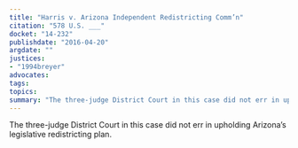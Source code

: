 ```yaml
---
title: "Harris v. Arizona Independent Redistricting Comm’n"
citation: "578 U.S. ___"
docket: "14-232"
publishdate: "2016-04-20"
argdate: ""
justices:
- "1994breyer"
advocates:
tags:
topics:
summary: "The three-judge District Court in this case did not err in upholding Arizona’s legislative redistricting plan."
---
```

The three-judge District Court in this case did not err in upholding Arizona’s legislative redistricting plan.

